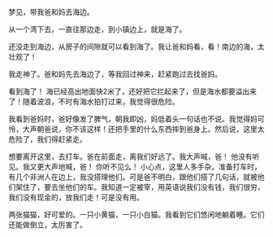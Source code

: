 梦见，带我爸和妈去海边。

从一个湾下去，一直往那边走，到小镇边上，就是海了。

还没走到海边，从房子的间隙就可以看到海了。我让爸和妈看，看！南边的海，太壮观了！

我走神了。爸和妈先去海边了，等我回过神来，赶紧跑过去找爸妈。

看到海了！ 海已经高出地面快2米了，还好把它拦起来了，但是海水都要溢出来了！随着波浪，不时有海水拍打过来，我觉得很危险。

我看到爸妈时，爸好像发了脾气，朝我即凶，妈低着头一句话也不说。我觉得妈可怜，大声朝爸说，你不该这样！还把手里的什么东西摔到爸身上。然后说，这里太危险了，我们得赶紧走。

想要离开这里，去打车。爸在前面走，离我们好远了。我大声喊，爸！ 他没有听见。我又更大声地喊，爸！ 你听不见么！  小心点，这里人多手杂。准备打车时，有几个非洲人在边上，我没搭理他们。可是爸不明白，跟他们搭了几句话，就被他们架住了，要去坐他们的车。我知道一定被宰，用英语说我们没有钱，我们很穷，我们没有现金的，放我们走！可是没有用。



两张猫猫，好可爱的。一只小黄猫，一只小白猫。我看到它们悠闲地躺着睡。它们还能做倒立，太厉害了。